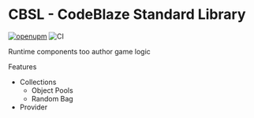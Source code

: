 # CBSL - CodeBlaze Standard Library

[![openupm](https://img.shields.io/npm/v/io.codeblaze.cbsl?label=openupm&registry_uri=https://package.openupm.com)](https://openupm.com/packages/io.codeblaze.cbsl/)
![CI](https://github.com/BLaZeKiLL/CBSL/workflows/CI/badge.svg)

Runtime components too author game logic

Features
- Collections
  - Object Pools
  - Random Bag
- Provider